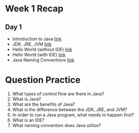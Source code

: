 # Week 1 Recap

## Day 1
* Introduction to Java [link](https://github.com/211018jwa/training/blob/main/week-1/day-1/hello-world/src/Application.java#L5)
* JDK, JRE, JVM [link](https://github.com/211018jwa/training/blob/main/week-1/day-1/hello-world/src/Application.java#L63)
* Hello World (without IDE) [link](https://github.com/211018jwa/training/tree/main/week-1/day-1/hello-world-without-ide)
* Hello World (with IDE) [link](https://github.com/211018jwa/training/tree/main/week-1/day-1/hello-world)
* Java Naming Conventions [link](https://github.com/211018jwa/training/blob/main/week-1/day-1/hello-world/src/Application.java#L87)

# Question Practice
1. What types of control flow are there in Java?
2. What is Java?
3. What are the benefits of Java?
4. What is the difference between the JDK, JRE, and JVM?
5. In order to run a Java program, what needs to happen first?
6. What is an IDE?
7. What naming convention does Java utilize?